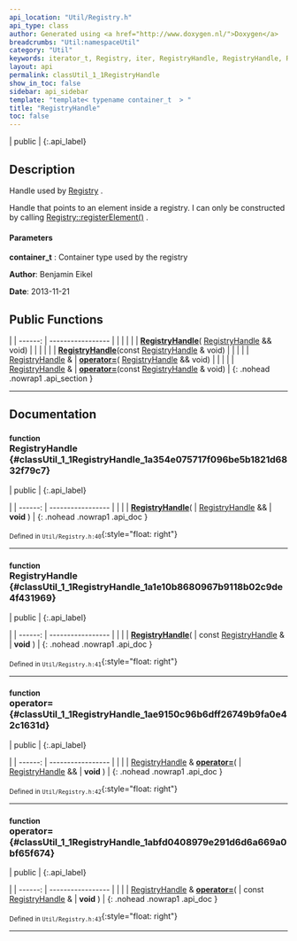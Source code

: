```yaml
---
api_location: "Util/Registry.h"
api_type: class
author: Generated using <a href="http://www.doxygen.nl/">Doxygen</a>
breadcrumbs: "Util:namespaceUtil"
category: "Util"
keywords: iterator_t, Registry, iter, RegistryHandle, RegistryHandle, RegistryHandle
layout: api
permalink: classUtil_1_1RegistryHandle
show_in_toc: false
sidebar: api_sidebar
template: "template< typename container_t  > "
title: "RegistryHandle"
toc: false
---
```


| public |
{:.api_label}

## Description

Handle used by [Registry](classUtil_1_1Registry) .

Handle that points to an element inside a registry. I can only be constructed by calling [Registry::registerElement()](classUtil_1_1Registry#classUtil_1_1Registry_1a7c8b60c8169ba956333e8767611130ea) .


#### Parameters
**container_t**
:  Container type used by the registry





**Author**: Benjamin Eikel



**Date**: 2013-11-21





## Public Functions

|
| ------: | ----------------- |
|  | |
|  | **[RegistryHandle](#classUtil_1_1RegistryHandle_1a354e075717f096be5b1821d6832f79c7)**( [RegistryHandle](classUtil_1_1RegistryHandle) && void) |
|  | |
|  | **[RegistryHandle](#classUtil_1_1RegistryHandle_1a1e10b8680967b9118b02c9de4f431969)**(const [RegistryHandle](classUtil_1_1RegistryHandle) & void) |
|  | |
| [RegistryHandle](classUtil_1_1RegistryHandle) & | **[operator=](#classUtil_1_1RegistryHandle_1ae9150c96b6dff26749b9fa0e42c1631d)**( [RegistryHandle](classUtil_1_1RegistryHandle) && void) |
|  | |
| [RegistryHandle](classUtil_1_1RegistryHandle) & | **[operator=](#classUtil_1_1RegistryHandle_1abfd0408979e291d6d6a669a0bf65f674)**(const [RegistryHandle](classUtil_1_1RegistryHandle) & void) |
{: .nohead .nowrap1 .api_section }


-------------------------------------------------------------------

## Documentation

### <small>function</small><br/> RegistryHandle {#classUtil_1_1RegistryHandle_1a354e075717f096be5b1821d6832f79c7}

| public |
{:.api_label}

|
| ------: | ----------------- |
|  |
|  **[RegistryHandle](#classUtil_1_1RegistryHandle_1a354e075717f096be5b1821d6832f79c7)**( |  [RegistryHandle](classUtil_1_1RegistryHandle) && | **void** ) |
{: .nohead .nowrap1 .api_doc }





<sub>Defined in `Util/Registry.h:40`</sub>{:style="float: right"}

-------------------------------------------------------------------

### <small>function</small><br/> RegistryHandle {#classUtil_1_1RegistryHandle_1a1e10b8680967b9118b02c9de4f431969}

| public |
{:.api_label}

|
| ------: | ----------------- |
|  |
|  **[RegistryHandle](#classUtil_1_1RegistryHandle_1a1e10b8680967b9118b02c9de4f431969)**( | const [RegistryHandle](classUtil_1_1RegistryHandle) & | **void** ) |
{: .nohead .nowrap1 .api_doc }





<sub>Defined in `Util/Registry.h:41`</sub>{:style="float: right"}

-------------------------------------------------------------------

### <small>function</small><br/> operator= {#classUtil_1_1RegistryHandle_1ae9150c96b6dff26749b9fa0e42c1631d}

| public |
{:.api_label}

|
| ------: | ----------------- |
|  |
| [RegistryHandle](classUtil_1_1RegistryHandle) & **[operator=](#classUtil_1_1RegistryHandle_1ae9150c96b6dff26749b9fa0e42c1631d)**( |  [RegistryHandle](classUtil_1_1RegistryHandle) && | **void** ) |
{: .nohead .nowrap1 .api_doc }





<sub>Defined in `Util/Registry.h:42`</sub>{:style="float: right"}

-------------------------------------------------------------------

### <small>function</small><br/> operator= {#classUtil_1_1RegistryHandle_1abfd0408979e291d6d6a669a0bf65f674}

| public |
{:.api_label}

|
| ------: | ----------------- |
|  |
| [RegistryHandle](classUtil_1_1RegistryHandle) & **[operator=](#classUtil_1_1RegistryHandle_1abfd0408979e291d6d6a669a0bf65f674)**( | const [RegistryHandle](classUtil_1_1RegistryHandle) & | **void** ) |
{: .nohead .nowrap1 .api_doc }





<sub>Defined in `Util/Registry.h:43`</sub>{:style="float: right"}

-------------------------------------------------------------------


